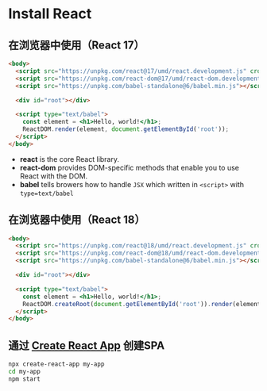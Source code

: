 # Install React

## 在浏览器中使用（React 17）

```html
<body>
  <script src="https://unpkg.com/react@17/umd/react.development.js" crossorigin></script>
  <script src="https://unpkg.com/react-dom@17/umd/react-dom.development.js" crossorigin></script>
  <script src="https://unpkg.com/babel-standalone@6/babel.min.js"></script>

  <div id="root"></div>

  <script type="text/babel">
    const element = <h1>Hello, world!</h1>;
    ReactDOM.render(element, document.getElementById('root'));
  </script>
</body>
```

- **react** is the core React library.
- **react-dom** provides DOM-specific methods that enable you to use React with the DOM.
- **babel** tells browers how to handle `JSX` which written in `<script>` with `type=text/babel`

## 在浏览器中使用（React 18）

```html
<body>
  <script src="https://unpkg.com/react@18/umd/react.development.js" crossorigin></script>
  <script src="https://unpkg.com/react-dom@18/umd/react-dom.development.js" crossorigin></script>
  <script src="https://unpkg.com/babel-standalone@6/babel.min.js"></script>

  <div id="root"></div>

  <script type="text/babel">
    const element = <h1>Hello, world!</h1>;
    ReactDOM.createRoot(document.getElementById('root')).render(element);
  </script>
</body>
```

## 通过 [Create React App](https://create-react-app.dev/) 创建SPA

```bash
npx create-react-app my-app
cd my-app
npm start
```

